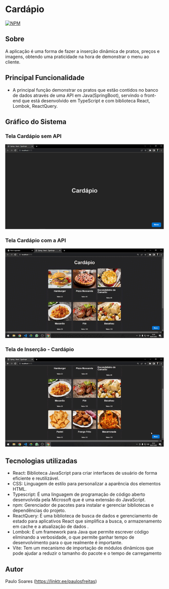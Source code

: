 # Cardápio
[![NPM](https://img.shields.io/npm/l/react)](https://github.com/DevPauloS/React-Spring/blob/main/LICENSE)


## Sobre
A aplicação é uma forma de fazer a inserção dinâmica de pratos, preços e imagens, obtendo uma praticidade na hora de demonstrar o menu ao cliente.

## Principal Funcionalidade
- A principal função demonstrar os pratos que estão contidos no banco de dados através de uma API em Java(SpringBoot), servindo o front-end que está desenvolvido em TypeScript e com biblioteca React, Lombok, ReactQuery.

## Gráfico do Sistema
### Tela Cardápio sem API
![Tela Cardápio](https://raw.githubusercontent.com/DevPauloS/assets/main/spring-react-prints/tela-sem-api.png)
### Tela Cardápio com a API
![Tela Cardápio](https://github.com/DevPauloS/assets/blob/main/spring-react-prints/2023-07-06%2016-39-49.gif?raw=true)
### Tela de Inserção - Cardápio
![Tela Cardápio](https://github.com/DevPauloS/assets/blob/main/spring-react-prints/2023-07-06%2016-53-49.gif?raw=true)



## Tecnologias utilizadas
- React: Biblioteca JavaScript para criar interfaces de usuário de forma eficiente e reutilizável.
- CSS: Linguagem de estilo para personalizar a aparência dos elementos HTML.
- Typescript: É uma linguagem de programação de código aberto desenvolvida pela Microsoft que é uma extensão do JavaScript.
- npm: Gerenciador de pacotes para instalar e gerenciar bibliotecas e dependências do projeto.
- ReactQuery: É uma biblioteca de busca de dados e gerenciamento de estado para aplicativos React que simplifica a busca, o armazenamento em cache e a atualização de dados .
- Lombok: É um framework para Java que permite escrever código eliminando a verbosidade, o que permite ganhar tempo de desenvolvimento para o que realmente é importante.
- Vite: Tem um mecanismo de importação de módulos dinâmicos que pode ajudar a reduzir o tamanho do pacote e o tempo de carregamento

## Autor
Paulo Soares (https://linktr.ee/paulosfreitas)
